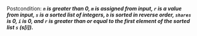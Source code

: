 Postcondition: ***`n` is greater than 0, `m` is assigned from input, `r` is a value from input, `s` is a sorted list of integers, `b` is sorted in reverse order, `shares` is 0, `i` is 0, and `r` is greater than or equal to the first element of the sorted list `s` (s[i]).***